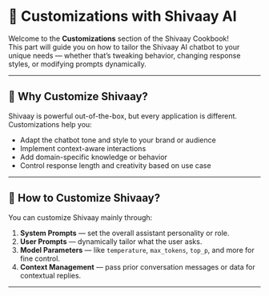 
# 📐 Customizations with Shivaay AI

Welcome to the **Customizations** section of the Shivaay Cookbook!  
This part will guide you on how to tailor the Shivaay AI chatbot to your unique needs — whether that’s tweaking behavior, changing response styles, or modifying prompts dynamically.

---

## 🎯 Why Customize Shivaay?

Shivaay is powerful out-of-the-box, but every application is different. Customizations help you:

- Adapt the chatbot tone and style to your brand or audience  
- Implement context-aware interactions  
- Add domain-specific knowledge or behavior  
- Control response length and creativity based on use case  

---

## 🔧 How to Customize Shivaay?

You can customize Shivaay mainly through:

1. **System Prompts** — set the overall assistant personality or role.  
2. **User Prompts** — dynamically tailor what the user asks.  
3. **Model Parameters** — like `temperature`, `max_tokens`, `top_p`, and more for fine control.  
4. **Context Management** — pass prior conversation messages or data for contextual replies.

---

